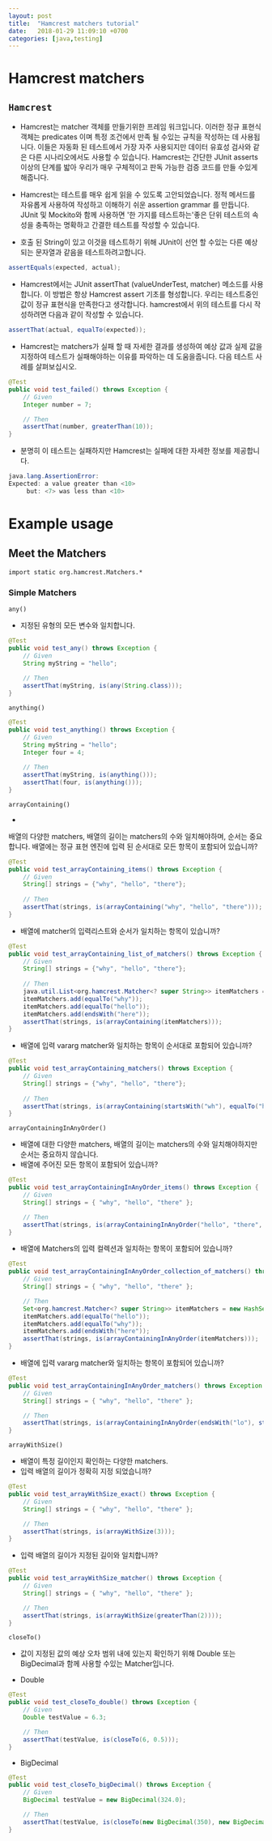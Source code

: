 ```yaml
---
layout: post
title:  "Hamcrest matchers tutorial"
date:   2018-01-29 11:09:10 +0700
categories: [java,testing]
---
```


# Hamcrest matchers

## ``` Hamcrest ```

* Hamcrest는 matcher 객체를 만들기위한 프레임 워크입니다. 이러한 정규 표현식 객체는 predicates 이며 특정 조건에서 만족 될 수있는 규칙을 작성하는 데 사용됩니다. 이들은 자동화 된 테스트에서 가장 자주 사용되지만 데이터 유효성 검사와 같은 다른 시나리오에서도 사용할 수 있습니다. Hamcrest는 간단한 JUnit asserts 이상의 단계를 밟아 우리가 매우 구체적이고 판독 가능한 검증 코드를 만들 수있게 해줍니다.

* Hamcrest는 테스트를 매우 쉽게 읽을 수 있도록 고안되었습니다. 정적 메서드를 자유롭게 사용하여 작성하고 이해하기 쉬운 assertion grammar 를 만듭니다. JUnit 및 Mockito와 함께 사용하면 '한 가지를 테스트하는'좋은 단위 테스트의 속성을 충족하는 명확하고 간결한 테스트를 작성할 수 있습니다.

* 호출 된 String이 있고 이것을 테스트하기 위해 JUnit이 선언 할 수있는 다른 예상되는 문자열과 같음을 테스트하려고합니다.

```java
assertEquals(expected, actual);
```

* Hamcrest에서는 JUnit assertThat (valueUnderTest, matcher) 메소드를 사용합니다. 이 방법은 항상 Hamcrest assert 기초를 형성합니다. 우리는 테스트중인 값이 정규 표현식을 만족한다고 생각합니다. hamcrest에서 위의 테스트를 다시 작성하려면 다음과 같이 작성할 수 있습니다.

```java
assertThat(actual, equalTo(expected));
```

* Hamcrest는 matchers가 실패 할 때 자세한 결과를 생성하여 예상 값과 실제 값을 지정하여 테스트가 실패해야하는 이유를 파악하는 데 도움을줍니다. 다음 테스트 사례를 살펴보십시오.

```java
@Test
public void test_failed() throws Exception {
    // Given
    Integer number = 7;

    // Then
    assertThat(number, greaterThan(10));
}
```

* 분명히 이 테스트는 실패하지만 Hamcrest는 실패에 대한 자세한 정보를 제공합니다.

```java
java.lang.AssertionError: 
Expected: a value greater than <10>
     but: <7> was less than <10>
```

# Example usage
## Meet the Matchers

```
import static org.hamcrest.Matchers.*
```

### Simple Matchers

``` any() ```

* 지정된 유형의 모든 변수와 일치합니다.

```java
@Test
public void test_any() throws Exception {
    // Given
    String myString = "hello";
    
    // Then
    assertThat(myString, is(any(String.class)));		
}
```

``` anything() ```

```java
@Test
public void test_anything() throws Exception {
    // Given
    String myString = "hello";
    Integer four = 4;
    
    // Then
    assertThat(myString, is(anything()));
    assertThat(four, is(anything()));
}
```

``` arrayContaining() ```

* 
배열의 다양한 matchers, 배열의 길이는 matchers의 수와 일치해야하며, 순서는 중요합니다. 배열에는 정규 표현 엔진에 입력 된 순서대로 모든 항목이 포함되어 있습니까?

```java
@Test
public void test_arrayContaining_items() throws Exception {
    // Given
    String[] strings = {"why", "hello", "there"};
    
    // Then
    assertThat(strings, is(arrayContaining("why", "hello", "there")));
}
```

* 배열에 matcher의 입력리스트와 순서가 일치하는 항목이 있습니까?

```java
@Test
public void test_arrayContaining_list_of_matchers() throws Exception {
    // Given
    String[] strings = {"why", "hello", "there"};
    
    // Then
    java.util.List<org.hamcrest.Matcher<? super String>> itemMatchers = new ArrayList<>();
    itemMatchers.add(equalTo("why"));
    itemMatchers.add(equalTo("hello"));
    itemMatchers.add(endsWith("here"));
    assertThat(strings, is(arrayContaining(itemMatchers)));
}
```

* 배열에 입력 vararg matcher와 일치하는 항목이 순서대로 포함되어 있습니까?

```java
@Test
public void test_arrayContaining_matchers() throws Exception {
    // Given
    String[] strings = {"why", "hello", "there"};
    
    // Then
    assertThat(strings, is(arrayContaining(startsWith("wh"), equalTo("hello"), endsWith("here"))));
}
```

``` arrayContainingInAnyOrder() ```

* 배열에 대한 다양한 matchers, 배열의 길이는 matchers의 수와 일치해야하지만 순서는 중요하지 않습니다.
* 배열에 주어진 모든 항목이 포함되어 있습니까?

```java
@Test
public void test_arrayContainingInAnyOrder_items() throws Exception {
    // Given
    String[] strings = { "why", "hello", "there" };

    // Then
    assertThat(strings, is(arrayContainingInAnyOrder("hello", "there", "why")));
}
```

* 배열에 Matchers의 입력 컬렉션과 일치하는 항목이 포함되어 있습니까?

```java
@Test
public void test_arrayContainingInAnyOrder_collection_of_matchers() throws Exception {
    // Given
    String[] strings = { "why", "hello", "there" };

    // Then
    Set<org.hamcrest.Matcher<? super String>> itemMatchers = new HashSet<>();
    itemMatchers.add(equalTo("hello"));
    itemMatchers.add(equalTo("why"));
    itemMatchers.add(endsWith("here"));
    assertThat(strings, is(arrayContainingInAnyOrder(itemMatchers)));
}
```

* 배열에 입력 vararg matcher와 일치하는 항목이 포함되어 있습니까?

```java
@Test
public void test_arrayContainingInAnyOrder_matchers() throws Exception {
    // Given
    String[] strings = { "why", "hello", "there" };

    // Then
    assertThat(strings, is(arrayContainingInAnyOrder(endsWith("lo"), startsWith("the"), equalTo("why"))));
}
```

``` arrayWithSize() ```

* 배열이 특정 길이인지 확인하는 다양한 matchers.
* 입력 배열의 길이가 정확히 지정 되었습니까?

```java
@Test
public void test_arrayWithSize_exact() throws Exception {
    // Given
    String[] strings = { "why", "hello", "there" };

    // Then
    assertThat(strings, is(arrayWithSize(3)));
}
```

* 입력 배열의 길이가 지정된 길이와 일치합니까?

```java
@Test
public void test_arrayWithSize_matcher() throws Exception {
    // Given
    String[] strings = { "why", "hello", "there" };

    // Then
    assertThat(strings, is(arrayWithSize(greaterThan(2))));
}
```

``` closeTo() ```

* 값이 지정된 값의 예상 오차 범위 내에 있는지 확인하기 위해 Double 또는 BigDecimal과 함께 사용할 수있는 Matcher입니다.

* Double

```java
@Test
public void test_closeTo_double() throws Exception {
    // Given
    Double testValue = 6.3;

    // Then
    assertThat(testValue, is(closeTo(6, 0.5)));
}
```

* BigDecimal

```java
@Test
public void test_closeTo_bigDecimal() throws Exception {
    // Given
    BigDecimal testValue = new BigDecimal(324.0);

    // Then
    assertThat(testValue, is(closeTo(new BigDecimal(350), new BigDecimal(50))));
}
```
